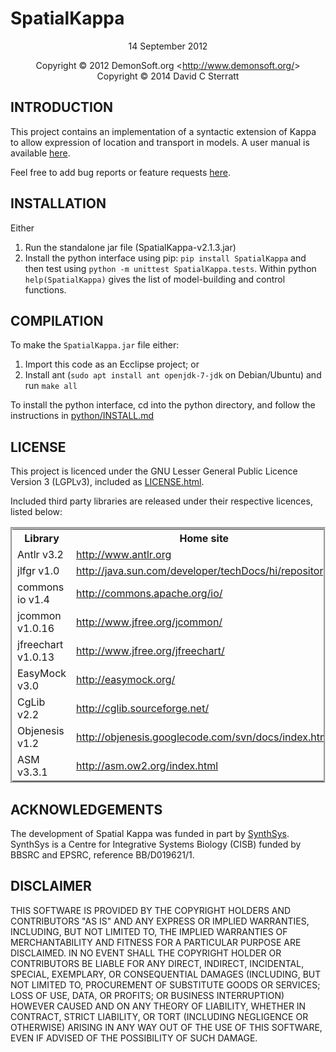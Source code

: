 SpatialKappa
============

<p style="text-align: center;">14 September 2012</p>

<p style="text-align: center;">Copyright &copy; 2012 DemonSoft.org
&lt;<a
href="http://www.demonsoft.org/">http://www.demonsoft.org/</a>&gt;<br/>
Copyright &copy; 2014 David C Sterratt <david.c.sterratt@ed.ac.uk>
</p>

INTRODUCTION
------------

This project contains an implementation of a syntactic extension
of Kappa to allow expression of location and transport in models. A user manual is available [here][manual-link].

Feel free to add bug reports or feature requests [here][bug-link].

INSTALLATION
------------

Either 

1. Run the standalone jar file (SpatialKappa-v2.1.3.jar)
2. Install the python interface using pip:
```pip install SpatialKappa``` and then test using ```python -m unittest SpatialKappa.tests```. Within python ```help(SpatialKappa)``` gives the list of model-building and control functions.


COMPILATION
-----------

To make the `SpatialKappa.jar` file either:

1. Import this code as an Ecclipse project; or
2. Install ant (`sudo apt install ant openjdk-7-jdk` on Debian/Ubuntu) and run `make all`

To install the python interface, cd into the python directory, and
follow the instructions in [python/INSTALL.md](python/INSTALL.md)

LICENSE
-------

This project is licenced under the GNU Lesser General Public
Licence Version 3 (LGPLv3), included as [LICENSE.html](LICENSE.html).

Included third party libraries are released under their respective
licences, listed below:

<table style="border: groove;">
	<tr>
		<th>Library</th>
		<th>Home site</th>
		<th>License</th>
	</tr>
	<tr>
		<td>Antlr v3.2</td>
		<td><a href="http://www.antlr.org">http://www.antlr.org</a></td>
		<td><a href="http://www.antlr.org/license.html">http://www.antlr.org/license.html</a></td>
	</tr>
	<tr>
		<td>jlfgr v1.0</td>
		<td><a
			href="http://java.sun.com/developer/techDocs/hi/repository/">http://java.sun.com/developer/techDocs/hi/repository/</a></td>
		<td>Included in archive</td>
	</tr>
	<tr>
		<td>commons io v1.4</td>
		<td><a href="http://commons.apache.org/io/">http://commons.apache.org/io/</a></td>
		<td><a href="http://commons.apache.org/io/license.html">http://commons.apache.org/io/license.html</a></td>
	</tr>
	<tr>
		<td>jcommon v1.0.16</td>
		<td><a href="http://www.jfree.org/jcommon/">http://www.jfree.org/jcommon/</a></td>
		<td><a href="http://www.gnu.org/licenses/lgpl.html">http://www.gnu.org/licenses/lgpl.html</a></td>
	</tr>
	<tr>
		<td>jfreechart v1.0.13</td>
		<td><a href="http://www.jfree.org/jfreechart/">http://www.jfree.org/jfreechart/</a></td>
		<td><a href="http://www.gnu.org/licenses/lgpl.html">http://www.gnu.org/licenses/lgpl.html</a></td>
	</tr>
	<tr>
		<td>EasyMock v3.0</td>
		<td><a href="http://easymock.org/">http://easymock.org/</a></td>
		<td><a href="http://easymock.org/License.html">http://easymock.org/License.html</a></td>
	</tr>
	<tr>
		<td>CgLib v2.2</td>
		<td><a href="http://cglib.sourceforge.net/">http://cglib.sourceforge.net/</a></td>
		<td><a href="http://www.apache.org/foundation/licence-FAQ.html">http://www.apache.org/foundation/licence-FAQ.html</a></td>
	</tr>
	<tr>
		<td>Objenesis v1.2</td>
		<td><a href="http://objenesis.googlecode.com/svn/docs/index.html">http://objenesis.googlecode.com/svn/docs/index.html</a></td>
		<td><a href="http://objenesis.googlecode.com/svn/docs/license.html">http://objenesis.googlecode.com/svn/docs/license.html</a></td>
	</tr>
	<tr>
		<td>ASM v3.3.1</td>
		<td><a href="http://asm.ow2.org/index.html">http://asm.ow2.org/index.html</a></td>
		<td><a href="http://asm.ow2.org/license.html">http://asm.ow2.org/license.html</a></td>
	</tr>
</table>


ACKNOWLEDGEMENTS
----------------

The development of Spatial Kappa was funded in part by <a href="http://www.csbe.ed.ac.uk/">SynthSys</a>. SynthSys is a Centre for Integrative Systems Biology (CISB) funded by BBSRC and EPSRC, reference BB/D019621/1.


DISCLAIMER
----------	

THIS SOFTWARE IS PROVIDED BY THE COPYRIGHT HOLDERS AND CONTRIBUTORS "AS IS" AND ANY EXPRESS OR IMPLIED WARRANTIES, INCLUDING,
BUT NOT LIMITED TO, THE IMPLIED WARRANTIES OF MERCHANTABILITY AND FITNESS FOR A PARTICULAR PURPOSE ARE DISCLAIMED. IN NO EVENT SHALL THE COPYRIGHT HOLDER OR CONTRIBUTORS BE LIABLE FOR ANY DIRECT, INDIRECT, INCIDENTAL, SPECIAL, EXEMPLARY, OR CONSEQUENTIAL DAMAGES (INCLUDING, BUT NOT LIMITED TO, PROCUREMENT OF SUBSTITUTE GOODS OR SERVICES; LOSS OF USE, DATA, OR PROFITS; OR BUSINESS INTERRUPTION) HOWEVER CAUSED AND ON ANY THEORY OF LIABILITY, WHETHER IN CONTRACT, STRICT LIABILITY, OR TORT (INCLUDING NEGLIGENCE OR OTHERWISE) ARISING IN ANY WAY OUT OF THE USE OF THIS SOFTWARE, EVEN IF ADVISED OF THE POSSIBILITY OF SUCH DAMAGE.

[bug-link]: https://github.com/lptolik/SpatialKappa/issues
[manual-link]: https://github.com/lptolik/SpatialKappa/raw/master/docs/manual/SpatialKappaManual-v2.1.0.pdf
[1]: python/INSTALL.md
